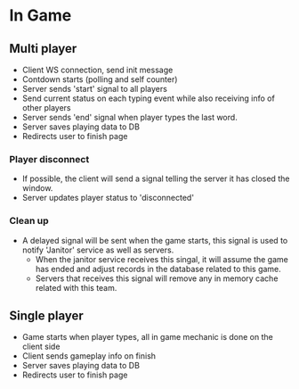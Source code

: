 # In Game 
## Multi player
- Client WS connection, send init message
- Contdown starts (polling and self counter)
- Server sends 'start' signal to all players
- Send current status on each typing event while also receiving info of other players
- Server sends 'end' signal when player types the last word.
- Server saves playing data to DB
- Redirects user to finish page

### Player disconnect
- If possible, the client will send a signal telling the server it has closed the window.
- Server updates player status to 'disconnected' 

### Clean up 
- A delayed signal will be sent when the game starts, this signal is used to 
notify 'Janitor' service as well as servers.
    - When the janitor service receives this singal, it will assume the game has ended
    and adjust records in the database related to this game.
    - Servers that receives this signal will remove any in memory cache related with this team.

## Single player
- Game starts when player types, all in game mechanic is done on the client side
- Client sends gameplay info on finish
- Server saves playing data to DB
- Redirects user to finish page
